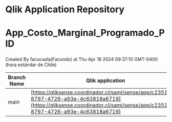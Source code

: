 # Qlik Application Repository 
# App_Costo_Marginal_Programado_PID
### 
Created By facucasla(Facundo) at Thu Apr 18 2024 09:37:10 GMT-0400 (hora estándar de Chile)

Branch Name|Qlik application
---|---
main|[https://qliksense.coordinador.cl/saml/sense/app/c2351d4e-8797-4726-a93e-4c63818a6719](https://qliksense.coordinador.cl/saml/sense/app/c2351d4e-8797-4726-a93e-4c63818a6719)